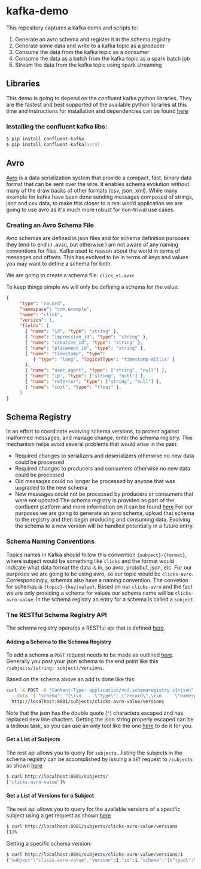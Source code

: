 # kafka-demo
This repository captures a kafka demo and scripts to:
1) Generate an avro schema and register it in the schema registry
2) Generate some data and write to a kafka topic as a producer
3) Consume the data from the kafka topic as a consumer
4) Consume the data as a batch from the kafka topic as a spark batch job
5) Stream the data from the kafka topic using spark streaming

## Libraries
This demo is going to depend on the confluent kafka python libraries.  They are the fastest and best supported of the available python libraries at this time and instructions for installation and dependencies can be found [here](
https://github.com/confluentinc/confluent-kafka-python)

### Installing the confluent kafka libs:
```bash
$ pip install confluent-kafka
$ pip install confluent-kafka[avro]
```

## Avro
[Avro](https://avro.apache.org/) is a data serialization system that provide a compact, fast, binary data format that can be sent over the wire. It enables schema evolution without many of the draw backs of other formats (csv, json, xml).  While many example for kafka have been done sending messages composed of strings, json and csv data, to make this closer to a real world application we are going to use avro as it's much more robust for non-trivial use cases.

### Creating an Avro Schema File
Avro schemas are defined in json files and for schema definition purposes they tend to end in .avsc, but otherwise I am not aware of any naming conventions for files.  Kafka used to reason about the world in terms of messages and offsets.  This has evolved to be in terms of keys and values you may want to define a schema for both.

We are going to create a schema file: ```click_v1.avsc```

To keep things simple we will only be defining a schema for the value:
```json
{
     "type": "record",
     "namespace": "com.example",
     "name": "click",
     "version": 1,
     "fields": [
       { "name": "id", "type": "string" },
       { "name": "impression_id", "type": "string" },
       { "name": "creative_id", "type": "string" },
       { "name": "placement_id", "type": "string" },
       { "name": "timestamp", "type": 
          { "type": "long", "logicalType": "timestamp-millis" } 
       },
       { "name": "user_agent", "type": ["string", "null"] },
       { "name": "ip", "type": ["string", "null"] },
       { "name": "referrer", "type": ["string", "null"] },
       { "name": "cost", "type": "float" },
     ]
}
```

## Schema Registry
In an effort to coordinate evolving schema versions, to protect against malformed messages, and manage change, enter the schema registry.  This mechanism helps avoid several problems that would arise in the past:
* Required changes to serializers and deserializers otherwise no new data could be processed
* Required changes to producers and consumers otherwise no new data could be processed
* Old messages could no longer be processed by anyone that was upgraded to the new schema
* New messages could not be processed by producers or consumers that were not updated
The schema registry is provided as part of the confluent platform and more information on it can be found [here](https://docs.confluent.io/current/schema-registry/docs/index.html)
For our purposes we are going to generate an avro schema, upload that schema to the registry and then begin producing and consuming data. Evolving the schema to a new version will be handled potentially in a future entry.

### Schema Naming Conventions
Topics names in Kafka should follow this convention ```{subject}-{format}```, where subject would be something like ```clicks``` and the format would indicate what data format the data is in, so avro, protobuf, json, etc.  For our purposes we are going to be using avro, so our topic would be ```clicks-avro```.  Correspondingly, schemas also have a naming convention.  The convetion for schemas is ```{topic}-{key|value}```.  Based on our ```clicks-avro``` and the fact we are only providing a schema for values our schema name will be ```clicks-avro-value```.  In the schema registry an entry for a schema is called a ```subject```.  

### The RESTful Schema Registry API
The schema registry operates a RESTful api that is defined [here](https://docs.confluent.io/current/schema-registry/docs/api.html). 

#### Adding a Schema to the Schema Registry
To add a schema a ```POST``` request needs to be made as outlined [here](https://docs.confluent.io/current/schema-registry/docs/api.html#post--subjects-(string-%20subject)-versions). Generally you post your json schema to the end point like this ```/subjects/(string: subject)/versions```.

Based on the schema above an add is done like this:
```bash
curl -X POST -H "Content-Type: application/vnd.schemaregistry.v1+json" \
  --data '{ "schema": "{\r\n     \"type\": \"record\",\r\n     \"namespace\": \"com.example\",\r\n     \"name\": \"click\",\r\n     \"fields\": [\r\n       { \"name\": \"id\", \"type\": \"string\" },\r\n       { \"name\": \"impression_id\", \"type\": \"string\" },\r\n       { \"name\": \"creative_id\", \"type\": \"string\" },\r\n       { \"name\": \"placement_id\", \"type\": \"string\" },\r\n       { \"name\": \"timestamp\", \"type\": \r\n          { \"type\": \"long\", \"logicalType\": \"timestamp-millis\" } \r\n       },\r\n       { \"name\": \"user_agent\", \"type\": [\"string\", \"null\"] },\r\n       { \"name\": \"ip\", \"type\": [\"string\", \"null\"] },\r\n       { \"name\": \"referrer\", \"type\": [\"string\", \"null\"] },\r\n       { \"name\": \"cost\", \"type\": \"float\" }\r\n     ]\r\n}" }' \
  http://localhost:8081/subjects/clicks-avro-value/versions
```
Note that the json has the double quote (```"```) characters escaped and has replaced new line chacters.  Getting the json string properly escaped can be a tedious task, so you can use an only tool like the one [here](https://www.freeformatter.com/json-escape.html) to do it for you.


#### Get a List of Subjects
The rest api allows you to query for ```subjects```...listing the subjects in the schema registry can be accomplished by issuing a ```GET``` request to ```/subjects``` as shown [here](https://docs.confluent.io/current/schema-registry/docs/api.html#get--subjects)
```bash
$ curl http://localhost:8081/subjects/
["clicks-avro-value"]%
```

#### Get a List of Versions for a Subject
The rest api allows you to query for the available versions of a specific subject using a get request as shown [here](https://docs.confluent.io/current/schema-registry/docs/api.html#get--subjects-(string-%20subject)-versions)
```bash
$ curl http://localhost:8081/subjects/clicks-avro-value/versions
[1]%
```
Getting a specific schema version:
```bash
$ curl http://localhost:8081/subjects/clicks-avro-value/versions/1
{"subject":"clicks-avro-value","version":1,"id":1,"schema":"{\"type\":\"record\",\"name\":\"click\",\"namespace\":\"com.example\",\"fields\":[{\"name\":\"id\",\"type\":\"string\"},{\"name\":\"impression_id\",\"type\":\"string\"},{\"name\":\"creative_id\",\"type\":\"string\"},{\"name\":\"placement_id\",\"type\":\"string\"},{\"name\":\"timestamp\",\"type\":{\"type\":\"long\",\"logicalType\":\"timestamp-millis\"}},{\"name\":\"user_agent\",\"type\":[\"string\",\"null\"]},{\"name\":\"ip\",\"type\":[\"string\",\"null\"]},{\"name\":\"referrer\",\"type\":[\"string\",\"null\"]},{\"name\":\"costs\",\"type\":\"float\"}]}"}%
```
